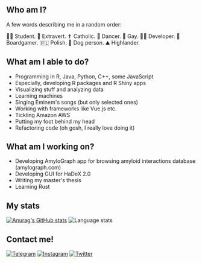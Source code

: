 ## Who am I?

A few words describing me in a random order:

🧑‍🎓 Student.
👐 Extravert.
✝️ Catholic.
💃 Dancer.
🌈 Gay.
👨‍💻 Developer.
🎲 Boardgamer.
🇵🇱 Polish.
🐶 Dog person.
⛰ Highlander.

## What am I able to do?

- Programming in R, Java, Python, C++, some JavaScript
- Especially, developing R packages and R Shiny apps
- Visualizing stuff and analyzing data
- Learning machines
- Singing Eminem's songs (but only selected ones)
- Working with frameworks like Vue.js etc.
- Tickling Amazon AWS
- Putting my foot behind my head
- Refactoring code (oh gosh, I really love doing it)

## What am I working on?

- Developing AmyloGraph app for browsing amyloid interactions database (amylograph.com)
- Developing GUI for HaDeX 2.0 
- Writing my master's thesis
- Learning Rust

## My stats

 [![Anurag's GitHub stats](https://github-readme-stats.vercel.app/api?username=DominikRafacz&theme=radical)](https://github.com/anuraghazra/github-readme-stats)
 ![Language stats](https://github-readme-stats.vercel.app/api/top-langs/?username=DominikRafacz)


## Contact me!
[![Telegram](https://img.shields.io/badge/Telegram-2CA5E0?style=for-the-badge&logo=telegram&logoColor=white)](https://t.me/dominiqr)
[![Instagram](https://img.shields.io/badge/Instagram-E4405F?style=for-the-badge&logo=instagram&logoColor=white)](https://www.instagram.com/dominikrafacz/)
[![Twitter](https://img.shields.io/badge/Twitter-1DA1F2?style=for-the-badge&logo=twitter&logoColor=white)](https://twitter.com/dominikrafacz)
